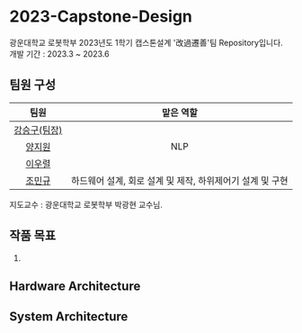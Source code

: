 # 2023-Capstone-Design
광운대학교 로봇학부 2023년도 1학기 캡스톤설계 '改過遷善'팀 Repository입니다.  
개발 기간 : 2023.3 ~ 2023.6

## 팀원 구성  

|팀원|맡은 역할|
|:---:|:---:|
|[강승구(팀장)](https://github.com/ksg85)||
|[양지원](https://github.com/ynji1)|NLP|
|[이우렬](https://github.com/2-woo-10)||
|[조민규](https://github.com/CHO-MinGyu99)|하드웨어 설계, 회로 설계 및 제작, 하위제어기 설계 및 구현|  

지도교수 : 광운대학교 로봇학부 박광현 교수님.
## 작품 목표
1. 
## Hardware Architecture

## System Architecture
